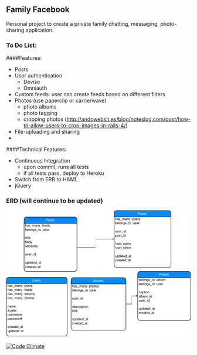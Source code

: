 ## Family Facebook

Personal project to create a private family chatting, messaging, photo-sharing application.

### To Do List:

####Features:
* Posts
* User authentication
    * Devise
    * Omniauth
* Custom feeds: user can create feeds based on different filters
* Photos (use paperclip or carrierwave)
    * photo albums
    * photo tagging
    * cropping photos (http://andowebsit.es/blog/noteslog.com/post/how-to-allow-users-to-crop-images-in-rails-4/)
* File-uploading and sharing
* 

####Technical Features:
* Continuous Integration
   * upon commit, runs all tests
   * if all tests pass, deploy to Heroku
* Switch from ERB to HAML
* jQuery 

### ERD (will continue to be updated)

![entity-relationship diagram](family-facebook.png)

[![Code Climate](https://codeclimate.com/github/jacindaz/family-facebook/badges/gpa.svg)](https://codeclimate.com/github/jacindaz/family-facebook)
